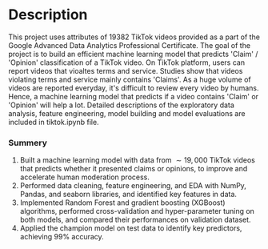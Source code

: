 # Description
This project uses attributes of 19382 TikTok videos provided as a part of the Google Advanced Data Analytics Professional Certificate. The goal of the project is to build an efficient machine learning model that predicts 'Claim' / 'Opinion' classification of a TikTok video. On TikTok platform, users can report videos that vioaltes terms and service. Studies show that videos violating terms and service mainly contains 'Claims'. As a huge volume of videos are reported everyday, it's difficult to review every video by humans. Hence, a machine learning model that predicts if a video contains 'Claim' or 'Opinion' will help a lot. Detailed descriptions of the exploratory data analysis, feature engineering, model building and model evaluations are included in tiktok.ipynb file.

### Summery
1. Built a machine learning model with data from $\sim 19,000$ TikTok videos that predicts whether it presented claims or opinions, to improve and accelerate human moderation process.
2. Performed data cleaning, feature engineering, and EDA with NumPy, Pandas, and seaborn libraries, and identified key features in data.
3. Implemented Random Forest and gradient boosting (XGBoost) algorithms, performed cross-validation and hyper-parameter tuning on both models, and compared their performances on validation dataset.
4. Applied the champion model on test data to identify key predictors, achieving 99% accuracy.
